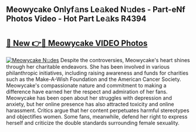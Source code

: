 ## Meowycake Onlyf𝚊ns Le𝚊ked N𝚞des - Part-eNf Photos Video - Hot Part Le𝚊ks R4394

# <h2><a href="http://ab89009.deff.icu/?id=Meowycake">🔗 New 👉🔴 Meowycake VIDEO Photos</a></h2>

[![Meowycake N𝚞des](https://i.imgur.com/rIISA9y.gif)](http://ab89009.deff.icu/?id=Meowycake)
Despite the controversies, Meowycake's heart shines through her charitable endeavors. She has been involved in various philanthropic initiatives, including raising awareness and funds for charities such as the Make-A-Wish Foundation and the American Cancer Society. Meowycake's compassionate nature and commitment to making a difference have earned her the respect and admiration of her fans. Meowycake has been open about her struggles with depression and anxiety, but her online presence has also attracted toxicity and online harassment. Critics argue that her content perpetuates harmful stereotypes and objectifies women. Some fans, meanwhile, defend her right to express herself and criticize the double standards surrounding female sexuality.
